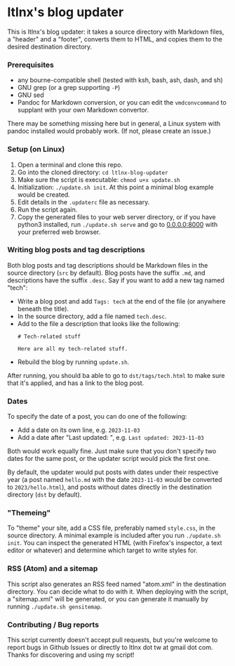 # ltlnx's blog updater
This is ltlnx's blog updater: it takes a source directory with Markdown files, a "header" and a "footer", converts them to HTML, and copies them to the desired destination directory.

### Prerequisites
- any bourne-compatible shell (tested with ksh, bash, ash, dash, and sh)
- GNU grep (or a grep supporting `-P`)
- GNU sed
- Pandoc for Markdown conversion, or you can edit the `vmdconvcommand` to supplant with your own Markdown convertor.

There may be something missing here but in general, a Linux system with pandoc installed would probably work. (If not, please create an issue.)

### Setup (on Linux)
1. Open a terminal and clone this repo.
2. Go into the cloned directory: `cd ltlnx-blog-updater`
3. Make sure the script is executable: `chmod u+x update.sh`
4. Initialization: `./update.sh init`. At this point a minimal blog example would be created.
5. Edit details in the `.updaterc` file as necessary.
6. Run the script again.
7. Copy the generated files to your web server directory, or if you have python3 installed, run `./update.sh serve` and go to [0.0.0.0:8000](http://0.0.0.0:8000) with your preferred web browser.

### Writing blog posts and tag descriptions
Both blog posts and tag descriptions should be Markdown files in the source directory (`src` by default). Blog posts have the suffix `.md`, and descriptions have the suffix `.desc`. Say if you want to add a new tag named "tech":

- Write a blog post and add `Tags: tech` at the end of the file (or anywhere beneath the title).
- In the source directory, add a file named `tech.desc`.
- Add to the file a description that looks like the following:
  ```
  # Tech-related stuff

  Here are all my tech-related stuff.
  ```
- Rebuild the blog by running `update.sh`.

After running, you should ba able to go to `dst/tags/tech.html` to make sure that it's applied, and has a link to the blog post.

### Dates
To specify the date of a post, you can do one of the following:

- Add a date on its own line, e.g. `2023-11-03`
- Add a date after "Last updated: ", e.g. `Last updated: 2023-11-03`

Both would work equally fine. Just make sure that you don't specify two dates for the same post, or the updater script would pick the first one.

By default, the updater would put posts with dates under their respective year (a post named `hello.md` with the date `2023-11-03` would be converted to `2023/hello.html`), and posts without dates directly in the destination directory (`dst` by default).

### "Themeing"
To "theme" your site, add a CSS file, preferably named `style.css`, in the source directory. A minimal example is included after you run `./update.sh init`. You can inspect the generated HTML (with Firefox's inspector, a text editor or whatever) and determine which target to write styles for.

### RSS (Atom) and a sitemap
This script also generates an RSS feed named "atom.xml" in the destination directory. You can decide what to do with it. When deploying with the script, a "sitemap.xml" will be generated, or you can generate it manually by running `./update.sh gensitemap`.

### Contributing / Bug reports
This script currently doesn't accept pull requests, but you're welcome to report bugs in Github Issues or directly to ltlnx dot tw at gmail dot com. Thanks for discovering and using my script!
